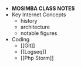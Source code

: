 - **MOSIMBA CLASS NOTES**
- Key Internet Concepts
	- history
	- architecture
	- notable figures
- Coding
	- [[Git]]
	- [[Logseq]]
	- [[Php Storm]]